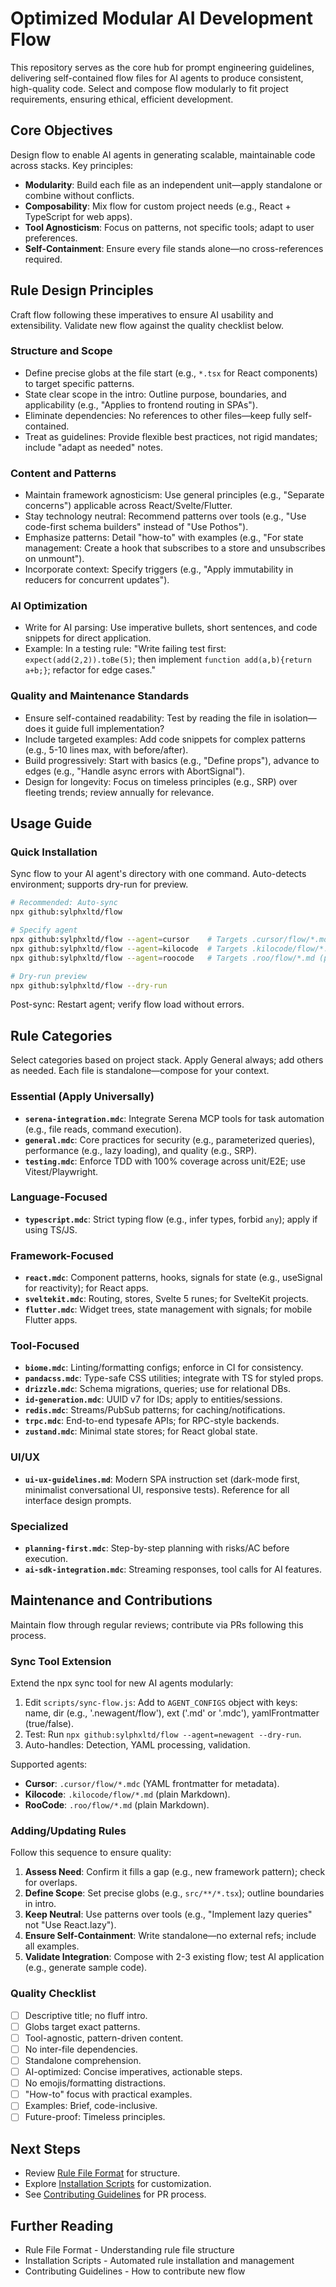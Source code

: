 # Optimized Modular AI Development Flow

This repository serves as the core hub for prompt engineering guidelines, delivering self-contained flow files for AI agents to produce consistent, high-quality code. Select and compose flow modularly to fit project requirements, ensuring ethical, efficient development.

## Core Objectives
Design flow to enable AI agents in generating scalable, maintainable code across stacks. Key principles:
- **Modularity**: Build each file as an independent unit—apply standalone or combine without conflicts.
- **Composability**: Mix flow for custom project needs (e.g., React + TypeScript for web apps).
- **Tool Agnosticism**: Focus on patterns, not specific tools; adapt to user preferences.
- **Self-Containment**: Ensure every file stands alone—no cross-references required.

## Rule Design Principles
Craft flow following these imperatives to ensure AI usability and extensibility. Validate new flow against the quality checklist below.

### Structure and Scope
- Define precise globs at the file start (e.g., `*.tsx` for React components) to target specific patterns.
- State clear scope in the intro: Outline purpose, boundaries, and applicability (e.g., "Applies to frontend routing in SPAs").
- Eliminate dependencies: No references to other files—keep fully self-contained.
- Treat as guidelines: Provide flexible best practices, not rigid mandates; include "adapt as needed" notes.

### Content and Patterns
- Maintain framework agnosticism: Use general principles (e.g., "Separate concerns") applicable across React/Svelte/Flutter.
- Stay technology neutral: Recommend patterns over tools (e.g., "Use code-first schema builders" instead of "Use Pothos").
- Emphasize patterns: Detail "how-to" with examples (e.g., "For state management: Create a hook that subscribes to a store and unsubscribes on unmount").
- Incorporate context: Specify triggers (e.g., "Apply immutability in reducers for concurrent updates").

### AI Optimization
- Write for AI parsing: Use imperative bullets, short sentences, and code snippets for direct application.
- Example: In a testing rule: "Write failing test first: `expect(add(2,2)).toBe(5)`; then implement `function add(a,b){return a+b;}`; refactor for edge cases."

### Quality and Maintenance Standards
- Ensure self-contained readability: Test by reading the file in isolation—does it guide full implementation?
- Include targeted examples: Add code snippets for complex patterns (e.g., 5-10 lines max, with before/after).
- Build progressively: Start with basics (e.g., "Define props"), advance to edges (e.g., "Handle async errors with AbortSignal").
- Design for longevity: Focus on timeless principles (e.g., SRP) over fleeting trends; review annually for relevance.

## Usage Guide

### Quick Installation
Sync flow to your AI agent's directory with one command. Auto-detects environment; supports dry-run for preview.

```bash
# Recommended: Auto-sync
npx github:sylphxltd/flow

# Specify agent
npx github:sylphxltd/flow --agent=cursor    # Targets .cursor/flow/*.mdc (YAML frontmatter)
npx github:sylphxltd/flow --agent=kilocode  # Targets .kilocode/flow/*.md (plain Markdown)
npx github:sylphxltd/flow --agent=roocode   # Targets .roo/flow/*.md (plain Markdown)

# Dry-run preview
npx github:sylphxltd/flow --dry-run
```

Post-sync: Restart agent; verify flow load without errors.

## Rule Categories
Select categories based on project stack. Apply General always; add others as needed. Each file is standalone—compose for your context.

### Essential (Apply Universally)
- **`serena-integration.mdc`**: Integrate Serena MCP tools for task automation (e.g., file reads, command execution).
- **`general.mdc`**: Core practices for security (e.g., parameterized queries), performance (e.g., lazy loading), and quality (e.g., SRP).
- **`testing.mdc`**: Enforce TDD with 100% coverage across unit/E2E; use Vitest/Playwright.

### Language-Focused
- **`typescript.mdc`**: Strict typing flow (e.g., infer types, forbid `any`); apply if using TS/JS.

### Framework-Focused
- **`react.mdc`**: Component patterns, hooks, signals for state (e.g., useSignal for reactivity); for React apps.
- **`sveltekit.mdc`**: Routing, stores, Svelte 5 runes; for SvelteKit projects.
- **`flutter.mdc`**: Widget trees, state management with signals; for mobile Flutter apps.

### Tool-Focused
- **`biome.mdc`**: Linting/formatting configs; enforce in CI for consistency.
- **`pandacss.mdc`**: Type-safe CSS utilities; integrate with TS for styled props.
- **`drizzle.mdc`**: Schema migrations, queries; use for relational DBs.
- **`id-generation.mdc`**: UUID v7 for IDs; apply to entities/sessions.
- **`redis.mdc`**: Streams/PubSub patterns; for caching/notifications.
- **`trpc.mdc`**: End-to-end typesafe APIs; for RPC-style backends.
- **`zustand.mdc`**: Minimal state stores; for React global state.

### UI/UX
- **`ui-ux-guidelines.md`**: Modern SPA instruction set (dark-mode first, minimalist conversational UI, responsive tests). Reference for all interface design prompts.

### Specialized
- **`planning-first.mdc`**: Step-by-step planning with risks/AC before execution.
- **`ai-sdk-integration.mdc`**: Streaming responses, tool calls for AI features.


## Maintenance and Contributions
Maintain flow through regular reviews; contribute via PRs following this process.

### Sync Tool Extension
Extend the npx sync tool for new AI agents modularly:
1. Edit `scripts/sync-flow.js`: Add to `AGENT_CONFIGS` object with keys: name, dir (e.g., '.newagent/flow'), ext ('.md' or '.mdc'), yamlFrontmatter (true/false).
2. Test: Run `npx github:sylphxltd/flow --agent=newagent --dry-run`.
3. Auto-handles: Detection, YAML processing, validation.

Supported agents:
- **Cursor**: `.cursor/flow/*.mdc` (YAML frontmatter for metadata).
- **Kilocode**: `.kilocode/flow/*.md` (plain Markdown).
- **RooCode**: `.roo/flow/*.md` (plain Markdown).

### Adding/Updating Rules
Follow this sequence to ensure quality:
1. **Assess Need**: Confirm it fills a gap (e.g., new framework pattern); check for overlaps.
2. **Define Scope**: Set precise globs (e.g., `src/**/*.tsx`); outline boundaries in intro.
3. **Keep Neutral**: Use patterns over tools (e.g., "Implement lazy queries" not "Use React.lazy").
4. **Ensure Self-Containment**: Write standalone—no external refs; include all examples.
5. **Validate Integration**: Compose with 2-3 existing flow; test AI application (e.g., generate sample code).

### Quality Checklist
- [ ] Descriptive title; no fluff intro.
- [ ] Globs target exact patterns.
- [ ] Tool-agnostic, pattern-driven content.
- [ ] No inter-file dependencies.
- [ ] Standalone comprehension.
- [ ] AI-optimized: Concise imperatives, actionable steps.
- [ ] No emojis/formatting distractions.
- [ ] "How-to" focus with practical examples.
- [ ] Examples: Brief, code-inclusive.
- [ ] Future-proof: Timeless principles.

## Next Steps
- Review [Rule File Format](link-to-format) for structure.
- Explore [Installation Scripts](link-to-scripts) for customization.
- See [Contributing Guidelines](link-to-contrib) for PR process.

## Further Reading

- Rule File Format - Understanding rule file structure
- Installation Scripts - Automated rule installation and management
- Contributing Guidelines - How to contribute new flow